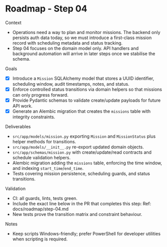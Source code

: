 # Roadmap - Step 04

Context

* Operations need a way to plan and monitor missions. The backend only persists auth data today, so we must introduce a first-class
  mission record with scheduling metadata and status tracking.
* Step 04 focuses on the domain model only. API handlers and background automation will arrive in later steps once we stabilise
  the schema.

Goals

* [x] Introduce a `Mission` SQLAlchemy model that stores a UUID identifier, scheduling window, audit timestamps, notes, and status.
* [x] Enforce controlled status transitions via domain helpers so that missions can only progress forward.
* [x] Provide Pydantic schemas to validate create/update payloads for future API work.
* [x] Generate an Alembic migration that creates the `missions` table with integrity constraints.

Deliverables

* `src/app/models/mission.py` exporting `Mission` and `MissionStatus` plus helper methods for transitions.
* `src/app/models/__init__.py` re-export updated domain objects.
* `src/app/schemas/mission.py` with create/update/read contracts and schedule validation helpers.
* Alembic migration adding the `missions` table, enforcing the time window, and indexing `start_time`/`end_time`.
* Tests covering mission persistence, scheduling guards, and status transitions.

Validation

* CI: all guards, lints, tests green.
* Include the exact line below in the PR that completes this step:
  Ref: docs/roadmap/step-04.md
* New tests prove the transition matrix and constraint behaviour.

Notes

* Keep scripts Windows-friendly; prefer PowerShell for developer utilities when scripting is required.
